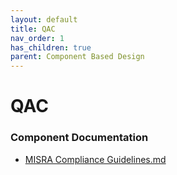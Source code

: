 ```yaml
---
layout: default
title: QAC
nav_order: 1
has_children: true
parent: Component Based Design
---
```

# QAC
### Component Documentation

- [MISRA Compliance Guidelines.md](doc/MISRA%20Compliance%20Guidelines.md)

